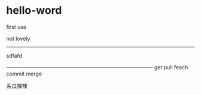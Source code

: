 # hello-word
first use

not lovely 
______________________________
sdfafd


————————————————————————————
get pull feach commit merge


系瓜辣辣
